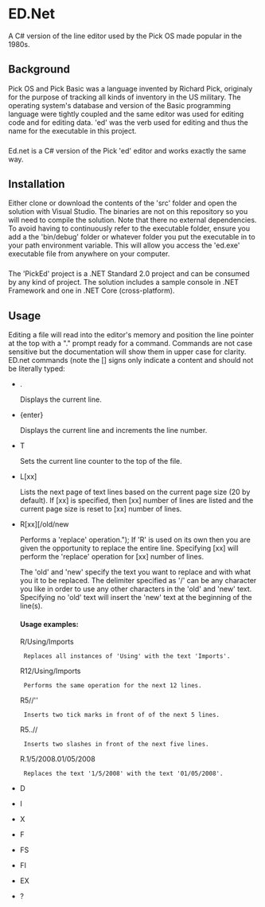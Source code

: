 # ED.Net
A C# version of the line editor used by the Pick OS made popular in the 1980s.

## Background

Pick OS and Pick Basic was a language invented by Richard Pick, originaly for the purpose of tracking all kinds of inventory in the US military.
The operating system's database and version of the Basic programming language were tightly coupled and the same editor was used for editing code and for editing data. 'ed' was the verb used for editing and thus the name for the executable in this project.
###
Ed.net is a C# version of the Pick 'ed' editor and works exactly the same way. 

## Installation

Either clone or download the contents of the 'src' folder and open the solution with Visual Studio. The binaries are not on this repository so you will need to compile the solution. Note that there no external dependencies. To avoid having to continuously refer to the executable folder, ensure you add a the 'bin/debug' folder or whatever folder you put the executable in to your path environment variable. This will allow you access the 'ed.exe' executable file from anywhere on your computer.
###
The 'PickEd' project is a .NET Standard 2.0 project and can be consumed by any kind of project. The solution includes a sample console in .NET Framework and one in .NET Core (cross-platform).

## Usage

Editing a file will read into the editor's memory and position the line pointer at the top with a "." prompt ready for a command. Commands are not case sensitive but the documentation will show them in upper case for clarity.
ED.net commands (note the [] signs only indicate a content and should not be literally typed:

- .

  Displays the current line.
- {enter}

  Displays the current line and increments the line number.
- T

  Sets the current line counter to the top of the file.
- L[xx]

  Lists the next page of text lines based on the current page size (20 by default). If [xx] is specified, then [xx] number of lines are listed and the current page size is reset to [xx] number of lines.
- R[xx][/old/new

  Performs a 'replace' operation.");
  If 'R' is used on its own then you are given the opportunity to replace the entire line.  Specifying [xx] will perform the 'replace' operation for [xx] number of lines.

  The 'old' and 'new' specify the text you want to replace and with what you it to be replaced.  The delimiter specified as '/' can be any character you like in order to use any other characters in the 'old' and 'new' text.  Specifying no 'old' text will insert the 'new' text at the beginning of the line(s).

  #### Usage examples:

     R/Using/Imports

       Replaces all instances of 'Using' with the text 'Imports'.

     R12/Using/Imports

       Performs the same operation for the next 12 lines.

     R5//''

       Inserts two tick marks in front of of the next 5 lines.

     R5..//

       Inserts two slashes in front of the next five lines.

     R.1/5/2008.01/05/2008

       Replaces the text '1/5/2008' with the text '01/05/2008'.
- D
- I
- X
- F
- FS
- FI
- EX
- ?